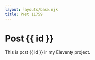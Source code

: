 ```yaml
---
layout: layouts/base.njk
title: Post 11759
---
```


# Post {{ id }}

This is post {{ id }} in my Eleventy project.
